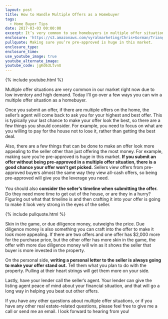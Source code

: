 ```yaml
---
layout: post
title: How to Handle Multiple Offers as a Homebuyer
tags:
  - Home Buyer Tips
date: 2017-03-03 00:00:00
excerpt: It’s very common to see homebuyers in multiple offer situations right now in our market. Here are a few ways you can make your offer stand out if you find yourself competing for that dream home.
enclosure: 'https://s3.amazonaws.com/vyralmarketing/Chris+Gorman/Triangle+Area+Real+Estate-+How+to+Handle+Multiple+Offers+as+a+Homebuyer.mp4'
pullquote: Making sure you’re pre-approved is huge in this market.
enclosure_type:
enclosure_time:
use_youtube_image: true
youtube_alternate_image:
youtube_code: jgKd63LtvnU
---
```



{% include youtube.html %}

Multiple offer situations are very common in our market right now due to low inventory and high demand. Today I’ll go over a few ways you can win a multiple offer situation as a homebuyer.

Once you submit an offer, if there are multiple offers on the home, the seller’s agent will come back to ask you for your highest and best offer. This is typically your last chance to make your offer look the best, so there are a few things you should consider. For example, you need to focus on what are you willing to pay for the house not to lose it, rather than getting the best deal.

Also, there are a few things that can be done to make an offer look more appealing to the seller other than just offering the most money. For example, making sure you’re pre-approved is huge in this market. **If you submit an offer without being pre-approved in a multiple offer situation, there is a good chance your offer won’t get picked.** Sellers view offers from pre-approved buyers almost the same way they view all-cash offers, so being pre-approved will give you the leverage you need.
<br>
<br>You should also **consider the seller’s timeline when submitting the offer.** Do they need more time to get out of the house, or are they in a hurry? Figuring out what that timeline is and then crafting it into your offer is going to make it look very strong in the eyes of the seller.

{% include pullquote.html %}

Skin in the game, or due diligence money, outweighs the price. Due diligence money is also something you can craft into the offer to make it look more appealing. If there are two offers and one offer has $2,000 more for the purchase price, but the other offer has more skin in the game, the offer with more due diligence money will win as it shows the seller that buyer is more invested in the property.

On the personal side, **writing a personal letter to the seller is always going to make your offer stand out.** Tell them what you plan to do with the property. Pulling at their heart strings will get them more on your side.

Lastly, have your lender call the seller’s agent. Your lender can give the listing agent peace of mind about your financial situation, and that will go a long way in helping you beat out other offers.

If you have any other questions about multiple offer situations, or if you have any other real estate-related questions, please feel free to give me a call or send me an email. I look forward to hearing from you!